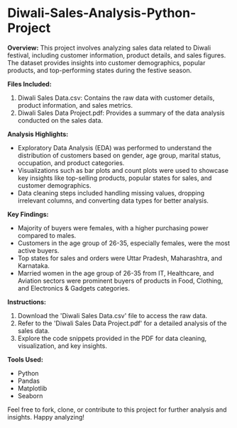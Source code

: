 # Diwali-Sales-Analysis-Python-Project


**Overview:**
This project involves analyzing sales data related to Diwali festival, including customer information, product details, and sales figures. The dataset provides insights into customer demographics, popular products, and top-performing states during the festive season.

**Files Included:**
1. Diwali Sales Data.csv: Contains the raw data with customer details, product information, and sales metrics.
2. Diwali Sales Data Project.pdf: Provides a summary of the data analysis conducted on the sales data.

**Analysis Highlights:**
- Exploratory Data Analysis (EDA) was performed to understand the distribution of customers based on gender, age group, marital status, occupation, and product categories.
- Visualizations such as bar plots and count plots were used to showcase key insights like top-selling products, popular states for sales, and customer demographics.
- Data cleaning steps included handling missing values, dropping irrelevant columns, and converting data types for better analysis.

**Key Findings:**
- Majority of buyers were females, with a higher purchasing power compared to males.
- Customers in the age group of 26-35, especially females, were the most active buyers.
- Top states for sales and orders were Uttar Pradesh, Maharashtra, and Karnataka.
- Married women in the age group of 26-35 from IT, Healthcare, and Aviation sectors were prominent buyers of products in Food, Clothing, and Electronics & Gadgets categories.

**Instructions:**
1. Download the 'Diwali Sales Data.csv' file to access the raw data.
2. Refer to the 'Diwali Sales Data Project.pdf' for a detailed analysis of the sales data.
3. Explore the code snippets provided in the PDF for data cleaning, visualization, and key insights.

**Tools Used:**
- Python
- Pandas
- Matplotlib
- Seaborn


Feel free to fork, clone, or contribute to this project for further analysis and insights. Happy analyzing!


